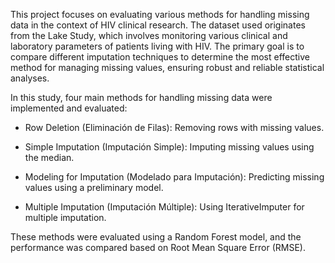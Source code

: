 This project focuses on evaluating various methods for handling missing data in the context of HIV clinical research. The dataset used originates from the Lake Study, which involves monitoring various clinical and laboratory parameters of patients living with HIV. The primary goal is to compare different imputation techniques to determine the most effective method for managing missing values, ensuring robust and reliable statistical analyses.


In this study, four main methods for handling missing data were implemented and evaluated:

- Row Deletion (Eliminación de Filas): Removing rows with missing values.

- Simple Imputation (Imputación Simple): Imputing missing values using the median. 

- Modeling for Imputation (Modelado para Imputación): Predicting missing values using a preliminary model.

- Multiple Imputation (Imputación Múltiple): Using IterativeImputer for multiple imputation.

These methods were evaluated using a Random Forest model, and the performance was compared based on Root Mean Square Error (RMSE).


